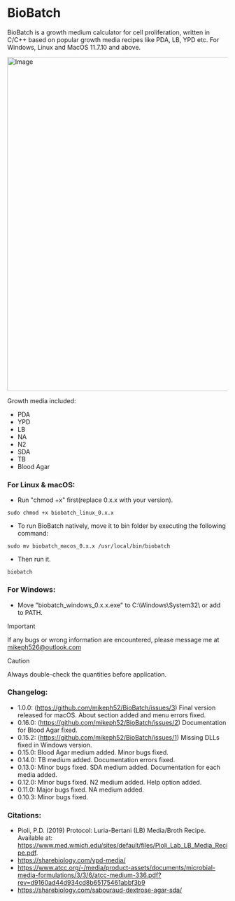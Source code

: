 # BioBatch

BioBatch is a growth medium calculator for cell proliferation, written in C/C++ based on popular growth media recipes like PDA, LB, YPD etc. 
For Windows, Linux and MacOS 11.7.10 and above.

<img width="762" alt="Image" src="https://github.com/user-attachments/assets/e1d9adfa-bf01-41ea-87f2-d5b5df16ddf0" />

Growth media included:
- PDA
- YPD
- LB
- NA
- N2
- SDA
- TB
- Blood Agar

### For Linux & macOS:
- Run "chmod +x" first(replace 0.x.x with your version).
```
sudo chmod +x biobatch_linux_0.x.x
``` 
- To run BioBatch natively, move it to bin folder by executing the following command:
```
sudo mv biobatch_macos_0.x.x /usr/local/bin/biobatch
```
- Then run it.
```
biobatch
```
### For Windows:
- Move "biobatch_windows_0.x.x.exe" to C:\Windows\System32\ or add to PATH.
> [!IMPORTANT]
> If any bugs or wrong information are encountered, please message me at mikeph526@outlook.com

>[!CAUTION]
> Always double-check the quantities before application.


### Changelog:
- 1.0.0:
(https://github.com/mikeph52/BioBatch/issues/3) Final version released for macOS. About section added and menu errors fixed.
- 0.16.0:
(https://github.com/mikeph52/BioBatch/issues/2) Documentation for Blood Agar fixed.
- 0.15.2:
(https://github.com/mikeph52/BioBatch/issues/1) Missing DLLs fixed in Windows version.
- 0.15.0:
Blood Agar medium added. Minor bugs fixed.
- 0.14.0:
TB medium added. Documentation errors fixed.
- 0.13.0:
Minor bugs fixed. SDA medium added. Documentation for each media added.
- 0.12.0:
Minor bugs fixed. N2 medium added. Help option added.
- 0.11.0:
Major bugs fixed. NA medium added.
- 0.10.3:
Minor bugs fixed.


### Citations:
- Pioli, P.D. (2019) Protocol: Luria-Bertani (LB) Media/Broth Recipe. Available at: https://www.med.wmich.edu/sites/default/files/Pioli_Lab_LB_Media_Recipe.pdf. 
- https://sharebiology.com/ypd-media/
- https://www.atcc.org/-/media/product-assets/documents/microbial-media-formulations/3/3/6/atcc-medium-336.pdf?rev=d9160ad44d934cd8b65175461abbf3b9
- https://sharebiology.com/sabouraud-dextrose-agar-sda/
